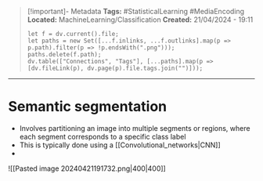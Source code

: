 > [!important]- Metadata
> **Tags:** #StatisticalLearning #MediaEncoding 
> **Located:** MachineLearning/Classification
> **Created:** 21/04/2024 - 19:11
> ```dataviewjs
> let f = dv.current().file;
> let paths = new Set([...f.inlinks, ...f.outlinks].map(p => p.path).filter(p => !p.endsWith(".png")));
> paths.delete(f.path);
> dv.table(["Connections", "Tags"], [...paths].map(p => [dv.fileLink(p), dv.page(p).file.tags.join("")]));
> ```

___
# Semantic segmentation
- Involves partitioning an image into multiple segments or regions, where each segment corresponds to a specific class label
- This is typically done using a [[Convolutional_networks|CNN]]
-


![[Pasted image 20240421191732.png|400|400]]